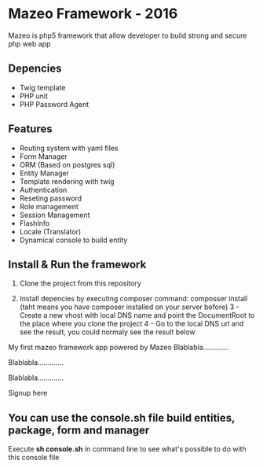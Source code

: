 # Mazeo Framework - 2016

Mazeo is php5 framework that allow developer to build strong and secure php web app

## Depencies

- Twig template
- PHP unit
- PHP Password Agent

## Features

- Routing system with yaml files
- Form Manager
- ORM (Based on postgres sql)
- Entity Manager
- Template rendering with twig
- Authentication
- Reseting password
- Role management
- Session Management
- FlashInfo
- Locale (Translator)
- Dynamical console to build entity

## Install & Run the framework

1. Clone the project from this repository

2. Install depencies by executing composer command: composser install (taht means you have composer installed on your server before)
3 - Create a new vhost with local DNS name and point the DocumentRoot to the place where you clone the project
4 - Go to the local DNS url and see the result, you could normaly see the result below


My first mazeo framework app powered by Mazeo
Blablabla.............

Blablabla.............

Blablabla.............

Signup here

## You can use the console.sh file build entities, package, form and manager

Execute **sh console.sh** in command line to see what's possible to do with this console file



